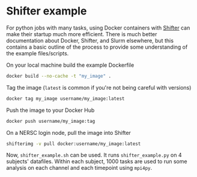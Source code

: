# Shifter example

For python jobs with many tasks, using Docker containers with [Shifter](https://docs.nersc.gov/development/shifter/how-to-use/) can make their startup much more efficient. There is much better documentation about Docker, Shifter, and Slurm elsewhere, but this contains a basic outline of the process to provide some understanding
of the example files/scripts.

On your local machine build the example Dockerfile

```bash
docker build --no-cache -t "my_image" .
```

Tag the image (`latest` is common if you're not being careful with versions)

```bash
docker tag my_image username/my_image:latest
```

Push the image to your Docker Hub

```bash
docker push username/my_image:tag
```

On a NERSC login node, pull the image into Shifter

```bash
shifterimg -v pull docker:username/my_image:latest
```

Now, `shifter_example.sh` can be used. It runs `shifter_example.py` on 4 subjects' datafiles. Within each subject, 1000 tasks are used to run some analysis on each channel and each timepoint using `mpi4py`.
